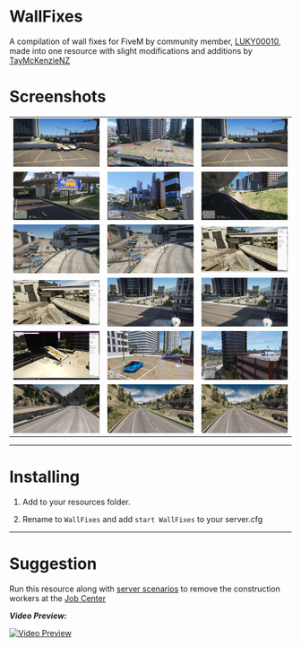 # WallFixes

A compilation of wall fixes for FiveM by community member, [LUKY00010](https://forum.cfx.re/u/luky00010/), made into one resource with slight modifications and additions by [TayMcKenzieNZ](https://github.com/taymckenzienz)

# Screenshots

| | | |
|-|-|-|
| <img src="Wall Fixes/Screenshots/a.jpg" width="250"> | <img src="Wall Fixes/Screenshots/b.jpg" width="250"> | <img src="Wall Fixes/Screenshots/c.jpg" width="250"> |
| <img src="Wall Fixes/Screenshots/d.jpg" width="250"> | <img src="Wall Fixes/Screenshots/e.jpg" width="250"> | <img src="Wall Fixes/Screenshots/f.jpg" width="250"> |
| <img src="Wall Fixes/Screenshots/g.jpg" width="250"> | <img src="Wall Fixes/Screenshots/h.jpg" width="250"> | <img src="Wall Fixes/Screenshots/i.jpg" width="250"> |
| <img src="Wall Fixes/Screenshots/j.jpg" width="250"> | <img src="Wall Fixes/Screenshots/k.jpg" width="250"> | <img src="Wall Fixes/Screenshots/l.jpg" width="250"> |
| <img src="Wall Fixes/Screenshots/m.jpg" width="250"> | <img src="Wall Fixes/Screenshots/n.jpg" width="250"> | <img src="Wall Fixes/Screenshots/o.jpg" width="250"> |
| <img src="Wall Fixes/Screenshots/p.jpg" width="250"> | <img src="Wall Fixes/Screenshots/q.jpg" width="250"> | <img src="Wall Fixes/Screenshots/r.jpg" width="250"> |


---------------------------------------

# Installing

1. Add to your resources folder.

2. Rename to `WallFixes` and add `start WallFixes` to your server.cfg

---------------------------------------

# Suggestion

Run this resource along with [server scenarios](https://github.com/TayMcKenzieNZ/server_scenarios) to remove the construction workers at the [Job Center](https://github.com/TayMcKenzieNZ/WallFixes/blob/main/Wall%20Fixes/Screenshots/c.jpg)

_**Video Preview:**_

[![Video Preview](https://img.youtube.com/vi/aR7FJ6mFj8U/0.jpg)](https://www.youtube.com/watch?v=aR7FJ6mFj8U)
